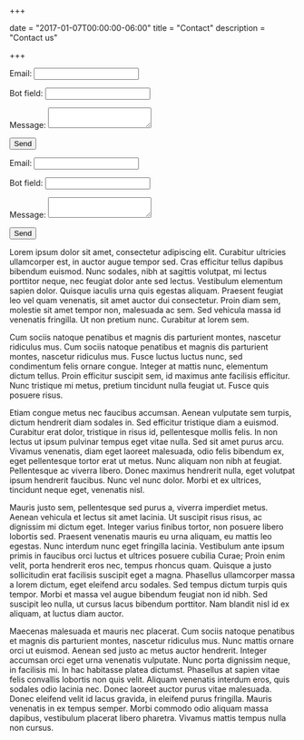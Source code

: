 +++

date = "2017-01-07T00:00:00-06:00"
title = "Contact"
description = "Contact us"

+++
<form name="contact" netlify netlify-honeypot="bot-field">
  <p><label>Email: <input name="email"></label></p>
  <p class="hidden"><label>Bot field: <input name="bot-field"></label></p>
  <p><label>Message: <textarea name="message"></textarea></label></p>
  <p><button>Send</button></p>
</form>

<form name="contact" netlify netlify-honeypot="bot-field">
  <p><label>Email: <input name="email"></label></p>
  <p class="hidden"><label>Bot field: <input name="bot-field"></label></p>
  <p><label>Message: <textarea name="message"></textarea></label></p>
  <p><button>Send</button></p>
</form>


Lorem ipsum dolor sit amet, consectetur adipiscing elit. Curabitur ultricies ullamcorper est, in auctor augue tempor sed. Cras efficitur tellus dapibus bibendum euismod. Nunc sodales, nibh at sagittis volutpat, mi lectus porttitor neque, nec feugiat dolor ante sed lectus. Vestibulum elementum sapien dolor. Quisque iaculis urna quis egestas aliquam. Praesent feugiat leo vel quam venenatis, sit amet auctor dui consectetur. Proin diam sem, molestie sit amet tempor non, malesuada ac sem. Sed vehicula massa id venenatis fringilla. Ut non pretium nunc. Curabitur at lorem sem.

Cum sociis natoque penatibus et magnis dis parturient montes, nascetur ridiculus mus. Cum sociis natoque penatibus et magnis dis parturient montes, nascetur ridiculus mus. Fusce luctus luctus nunc, sed condimentum felis ornare congue. Integer at mattis nunc, elementum dictum tellus. Proin efficitur suscipit sem, id maximus ante facilisis efficitur. Nunc tristique mi metus, pretium tincidunt nulla feugiat ut. Fusce quis posuere risus.

Etiam congue metus nec faucibus accumsan. Aenean vulputate sem turpis, dictum hendrerit diam sodales in. Sed efficitur tristique diam a euismod. Curabitur erat dolor, tristique in risus id, pellentesque mollis felis. In non lectus ut ipsum pulvinar tempus eget vitae nulla. Sed sit amet purus arcu. Vivamus venenatis, diam eget laoreet malesuada, odio felis bibendum ex, eget pellentesque tortor erat ut metus. Nunc aliquam non nibh at feugiat. Pellentesque ac viverra libero. Donec maximus hendrerit nulla, eget volutpat ipsum hendrerit faucibus. Nunc vel nunc dolor. Morbi et ex ultrices, tincidunt neque eget, venenatis nisl.

Mauris justo sem, pellentesque sed purus a, viverra imperdiet metus. Aenean vehicula et lectus sit amet lacinia. Ut suscipit risus risus, ac dignissim mi dictum eget. Integer varius finibus tortor, non posuere libero lobortis sed. Praesent venenatis mauris eu urna aliquam, eu mattis leo egestas. Nunc interdum nunc eget fringilla lacinia. Vestibulum ante ipsum primis in faucibus orci luctus et ultrices posuere cubilia Curae; Proin enim velit, porta hendrerit eros nec, tempus rhoncus quam. Quisque a justo sollicitudin erat facilisis suscipit eget a magna. Phasellus ullamcorper massa a lorem dictum, eget eleifend arcu sodales. Sed tempus dictum turpis quis tempor. Morbi et massa vel augue bibendum feugiat non id nibh. Sed suscipit leo nulla, ut cursus lacus bibendum porttitor. Nam blandit nisl id ex aliquam, at luctus diam auctor.

Maecenas malesuada et mauris nec placerat. Cum sociis natoque penatibus et magnis dis parturient montes, nascetur ridiculus mus. Nunc mattis ornare orci ut euismod. Aenean sed justo ac metus auctor hendrerit. Integer accumsan orci eget urna venenatis vulputate. Nunc porta dignissim neque, in facilisis mi. In hac habitasse platea dictumst. Phasellus at sapien vitae felis convallis lobortis non quis velit. Aliquam venenatis interdum eros, quis sodales odio lacinia nec. Donec laoreet auctor purus vitae malesuada. Donec eleifend velit id lacus gravida, in eleifend purus fringilla. Mauris venenatis in ex tempus semper. Morbi commodo odio aliquam massa dapibus, vestibulum placerat libero pharetra. Vivamus mattis tempus nulla non cursus.